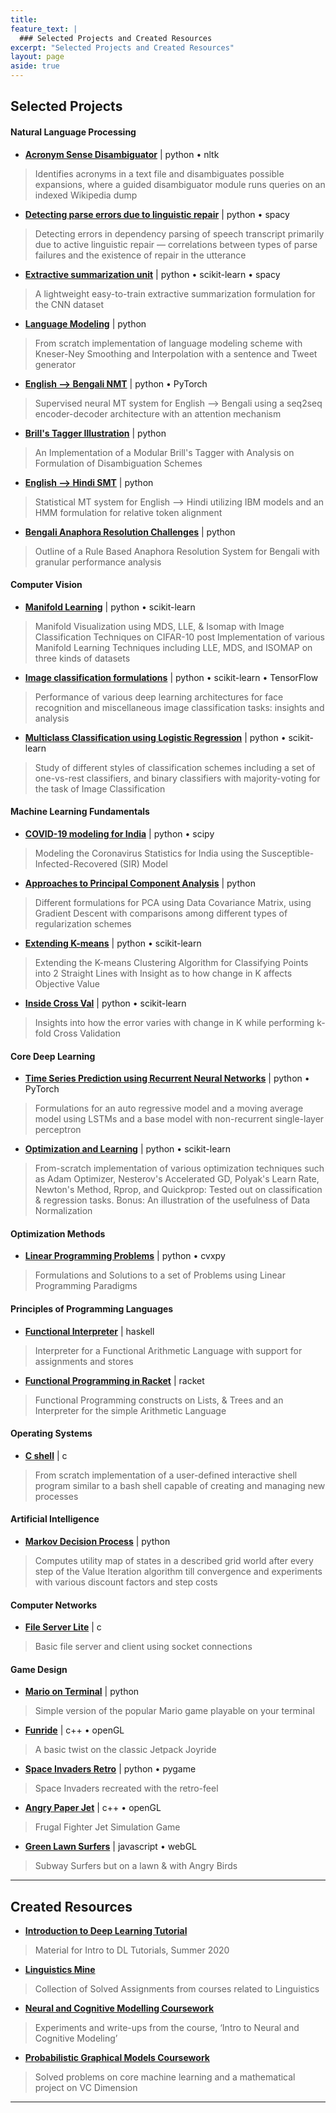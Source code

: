 ```yaml
---
title: 
feature_text: |
  ### Selected Projects and Created Resources
excerpt: "Selected Projects and Created Resources"
layout: page
aside: true
---
```


## Selected Projects <br>

#### Natural Language Processing <br>

- [<b>Acronym Sense Disambiguator</b>](https://github.com/sayarghoshroy/Acronym-Sense-Disambiguator) \| python • nltk
> <p style="align: justify">Identifies acronyms in a text file and disambiguates possible expansions, where a guided disambiguator module runs queries on an indexed Wikipedia dump</p>

- [<b>Detecting parse errors due to linguistic repair</b>](https://github.com/sayarghoshroy/Detect_Parse_Errors_due_to_Linguistic_Repair) \| python • spacy
> <p style="align: justify">Detecting errors in dependency parsing of speech transcript primarily due to active linguistic repair ― correlations between types of parse failures and the existence of repair in the utterance</p>

- [<b>Extractive summarization unit</b>](https://github.com/sayarghoshroy/Summarization) \| python • scikit-learn • spacy
> <p style="align: justify">A lightweight easy-to-train extractive summarization formulation for the CNN dataset</p>

- [<b>Language Modeling</b>](https://github.com/sayarghoshroy/Language-Modelling) \| python	
> <p style="align: justify">From scratch implementation of language modeling scheme with Kneser-Ney Smoothing and Interpolation with a sentence and Tweet generator</p>

- [<b>English ⟶ Bengali NMT</b>](https://github.com/sayarghoshroy/Neural_Machine_Translation) \| python • PyTorch
> <p style="align: justify">Supervised neural MT system for English ⟶ Bengali using a seq2seq encoder-decoder architecture with an attention mechanism</p>

- [<b>Brill's Tagger Illustration</b>](https://github.com/sayarghoshroy/Brill-Tagger-Illustration) \| python
> <p style="align: justify">An Implementation of a Modular Brill's Tagger with Analysis on Formulation of Disambiguation Schemes</p>

- [<b>English ⟶ Hindi SMT</b>](https://github.com/sayarghoshroy/Statistical-Machine-Translation) \| python
> <p style="align: justify">Statistical MT system for English ⟶ Hindi utilizing IBM models and an HMM formulation for relative token alignment</p>

- [<b>Bengali Anaphora Resolution Challenges</b>](https://github.com/sayarghoshroy/Bengali_Anaphora_Resolution_Challenges) \| python
> <p style="align: justify">Outline of a Rule Based Anaphora Resolution System for Bengali with granular performance analysis</p>

#### Computer Vision <br>

- [<b>Manifold Learning</b>](https://github.com/sayarghoshroy/Manifold_Learning) \| python • scikit-learn
> <p style="align: justify">Manifold Visualization using MDS, LLE, & Isomap with Image Classification Techniques on CIFAR-10 post Implementation of various Manifold Learning Techniques including LLE, MDS, and ISOMAP on three kinds of datasets</p>

- [<b>Image classification formulations</b>](https://github.com/sayarghoshroy/Image-Classification-Formulations) \| python • scikit-learn • TensorFlow
> <p style="align: justify">Performance of various deep learning architectures for face recognition and miscellaneous image classification tasks: insights and analysis</p>

- [<b>Multiclass Classification using Logistic Regression</b>](https://github.com/sayarghoshroy/Multiclass_Classification) \| python • scikit-learn
> <p style="align: justify">Study of different styles of classification schemes including a set of one-vs-rest classifiers, and binary classifiers with majority-voting for the task of Image Classification</p>

#### Machine Learning Fundamentals <br>

- [<b>COVID-19 modeling for India</b>](https://github.com/sayarghoshroy/COVID-19_Modelling_for_India) \| python • scipy
> <p style="align: justify">Modeling the Coronavirus Statistics for India using the Susceptible-Infected-Recovered (SIR) Model</p>

- [<b>Approaches to Principal Component Analysis</b>](https://github.com/sayarghoshroy/PCA-Approaches) \| python
> <p style="align: justify">Different formulations for PCA using Data Covariance Matrix, using Gradient Descent with comparisons among different types of regularization schemes</p>

- [<b>Extending K-means</b>](https://github.com/sayarghoshroy/Extending_K-means) \| python • scikit-learn
> <p style="align: justify">Extending the K-means Clustering Algorithm for Classifying Points into 2 Straight Lines with Insight as to how change in K affects Objective Value</p>

- [<b>Inside Cross Val</b>](https://github.com/sayarghoshroy/Inside_Cross_Val) \| python • scikit-learn
> <p style="align: justify">Insights into how the error varies with change in K while performing k-fold Cross Validation</p>

#### Core Deep Learning <br>

- [<b>Time Series Prediction using Recurrent Neural Networks</b>](https://github.com/sayarghoshroy/Recurrent_NN_Modelling) \| python • PyTorch
> <p style="align: justify">Formulations for an auto regressive model and a moving average model using LSTMs and a base model with non-recurrent single-layer perceptron</p>

- [<b>Optimization and Learning</b>](https://github.com/sayarghoshroy/Optimization_and_Learning) \| python • scikit-learn
> <p style="align: justify">From-scratch implementation of various optimization techniques such as Adam Optimizer, Nesterov's Accelerated GD, Polyak's Learn Rate, Newton's Method, Rprop, and Quickprop: Tested out on classification & regression tasks. Bonus: An illustration of the usefulness of Data Normalization</p>

#### Optimization Methods <br>

- [<b>Linear Programming Problems</b>](https://github.com/sayarghoshroy/Linear-Programming-Problems) \| python • cvxpy
> <p style="align: justify">Formulations and Solutions to a set of Problems using Linear Programming Paradigms</p>

#### Principles of Programming Languages <br>

- [<b>Functional Interpreter</b>](https://github.com/sayarghoshroy/Functional_Interpreter) \| haskell
> <p style="align: justify">Interpreter for a Functional Arithmetic Language with support for assignments and stores</p>

- [<b>Functional Programming in Racket</b>](https://github.com/sayarghoshroy/Functional_Programming_in_Racket) \| racket
> <p style="align: justify">Functional Programming constructs on Lists, & Trees and an Interpreter for the simple Arithmetic Language</p>

#### Operating Systems <br>

- [<b>C shell</b>](https://github.com/sayarghoshroy/C-Shell) \| c
> <p style="align: justify">From scratch implementation of a user-defined interactive shell program similar to a bash shell capable of creating and managing new processes</p>


#### Artificial Intelligence <br>

- [<b>Markov Decision Process</b>](https://github.com/sayarghoshroy/Markov-Decision-Process) \| python
> <p style="align: justify">Computes utility map of states in a described grid world after every step of the Value Iteration algorithm till convergence and experiments with various discount factors and step costs</p>

#### Computer Networks <br>

- [<b>File Server Lite</b>](https://github.com/sayarghoshroy/File-Server-Lite) \| c
> <p style="align: justify">Basic file server and client using socket connections</p>

#### Game Design <br>

- [<b>Mario on Terminal</b>](https://github.com/sayarghoshroy/Mario-on-Terminal)  \| python
> <p style="align: justify">Simple version of the popular Mario game playable on your terminal</p>

- [<b>Funride</b>](https://github.com/sayarghoshroy/Funride) \| c++ • openGL
> <p style="align: justify">A basic twist on the classic Jetpack Joyride</p>

- [<b>Space Invaders Retro</b>](https://github.com/sayarghoshroy/Space-Invaders-Retro) \| python • pygame
> <p style="align: justify">Space Invaders recreated with the retro-feel</p>

- [<b>Angry Paper Jet</b>](https://github.com/sayarghoshroy/Angry_Paper_Jet) \| c++ • openGL
> <p style="align: justify">Frugal Fighter Jet Simulation Game</p>

- [<b>Green Lawn Surfers</b>](https://github.com/sayarghoshroy/Green_Lawn_Surfers) \| javascript • webGL
> <p style="align: justify">Subway Surfers but on a lawn & with Angry Birds</p>

---

## Created Resources <br>

- [<b>Introduction to Deep Learning Tutorial</b>](https://github.com/sayarghoshroy/Intro_to_DL_tutorial)
> <p style="align: justify">Material for Intro to DL Tutorials, Summer 2020</p>

- [<b>Linguistics Mine</b>](https://github.com/sayarghoshroy/Linguistics_Mine)
> <p style="align: justify">Collection of Solved Assignments from courses related to Linguistics</p>

- [<b>Neural and Cognitive Modelling Coursework</b>](https://github.com/sayarghoshroy/Neural_and_Cognitive_Modelling)
> <p style="align: justify">Experiments and write-ups from the course, ‘Intro to Neural and Cognitive Modeling’</p>

- [<b>Probabilistic Graphical Models Coursework</b>](https://github.com/sayarghoshroy/Probabilistic_Graphical_Models_Coursework)
> <p style="align: justify">Solved problems on core machine learning and a mathematical project on VC Dimension</p>

---
